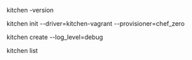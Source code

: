 
kitchen -version

kitchen init --driver=kitchen-vagrant --provisioner=chef_zero

kitchen create --log_level=debug

kitchen list


